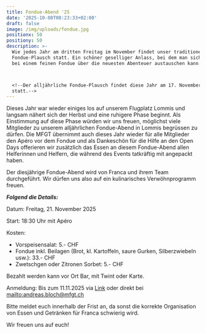```yaml
---
title: Fondue-Abend '25
date: '2025-10-08T08:23:33+02:00'
draft: false
image: /img/uploads/fondue.jpg
positionx: 50
positiony: 50
description: >-
  Wie jedes Jahr am dritten Freitag im November findet unser traditioneller
  Fondue-Plausch statt. Ein schöner geselliger Anlass, bei dem man sich wieder
  bei einem feinen Fondue über die neuesten Abenteuer austauschen kann.



  <!--Der alljährliche Fondue-Plausch findet diese Jahr am 17. November
  statt.-->
---
```

Dieses Jahr war wieder einiges los auf unserem Flugplatz Lommis und langsam nähert sich der Herbst und eine ruhigere Phase beginnt. Als Einstimmung auf diese Phase würden wir uns freuen, möglichst viele Mitglieder zu unserem alljährlichen Fondue-Abend in Lommis begrüssen zu dürfen. Die MFGT übernimmt auch dieses Jahr wieder für alle Mitglieder den Apéro vor dem Fondue und als Dankeschön für die Hilfe an den Open Days offerieren wir zusätzlich das Essen an diesem Fondue-Abend allen Helferinnen und Helfern, die während des Events tatkräftig mit angepackt haben.

Der diesjährige Fondue-Abend wird von Franca und ihrem Team durchgeführt. Wir dürfen uns also auf ein kulinarisches Verwöhnprogramm freuen.

**_Folgend die Details:_**

Datum: Freitag, 21. November 2025

Start: 18:30 Uhr mit Apéro

Kosten:

* Vorspeisensalat: 5.- CHF
* Fondue inkl. Beilagen (Brot, kl. Kartoffeln, saure Gurken, Silberzwiebeln usw.): 33.- CHF
* Zwetschgen oder Zitronen Sorbet: 5.- CHF

Bezahlt werden kann vor Ort Bar, mit Twint oder Karte.

Anmeldung: Bis zum 11.11.2025 via [Link](https://docs.google.com/forms/d/e/1FAIpQLSefgUb6Qa43bPJdMS95eNgxxWOkXYl37bcB6qNoQ7NLlES5Qw/viewform) oder direkt bei <mailto:andreas.bloch@mfgt.ch>

Bitte meldet euch innerhalb der Frist an, da sonst die korrekte Organisation von Essen und Getränken für Franca schwierig wird.

Wir freuen uns auf euch!
